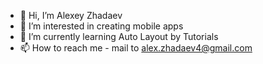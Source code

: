 - 👋 Hi, I’m Alexey Zhadaev
- 👀 I’m interested in creating mobile apps
- 🌱 I’m currently learning Auto Layout by Tutorials
- 📫 How to reach me - mail to alex.zhadaev4@gmail.com

<!---
AlexZhadaev/AlexZhadaev is a ✨ special ✨ repository because its `README.md` (this file) appears on your GitHub profile.
You can click the Preview link to take a look at your changes.
--->
